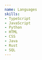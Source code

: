 ```yaml
---
name: Languages
skills:
- TypeScript
- JavaScript
- Python
- HTML
- CSS
- Java
- Rust
- SQL
---
```

